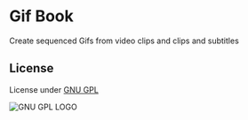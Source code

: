 # Gif Book
Create sequenced Gifs from video clips and clips and subtitles


## License
License under [GNU GPL](http://www.gnu.org/graphics/gplv3-127x51.png)

![GNU GPL LOGO](http://www.gnu.org/graphics/gplv3-127x51.png)





